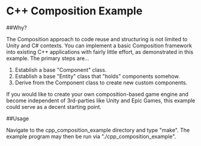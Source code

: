 # C++ Composition Example

##Why?

The Composition approach to code reuse and structuring is not limited to Unity and C# contexts. You can implement a basic Composition framework into existing C++ applications with fairly little effort, as demonstrated in this example. The primary steps are...

1. Establish a base "Component" class.
2. Establish a base "Entity" class that "holds" components somehow.
3. Derive from the Component class to create new custom components.

If you would like to create your own composition-based game engine and become independent of 3rd-parties like Unity and Epic Games, this example could serve as a decent starting point.

##Usage

Navigate to the cpp_composition_example directory and type "make". The example program may then be run via "./cpp_composition_example".
